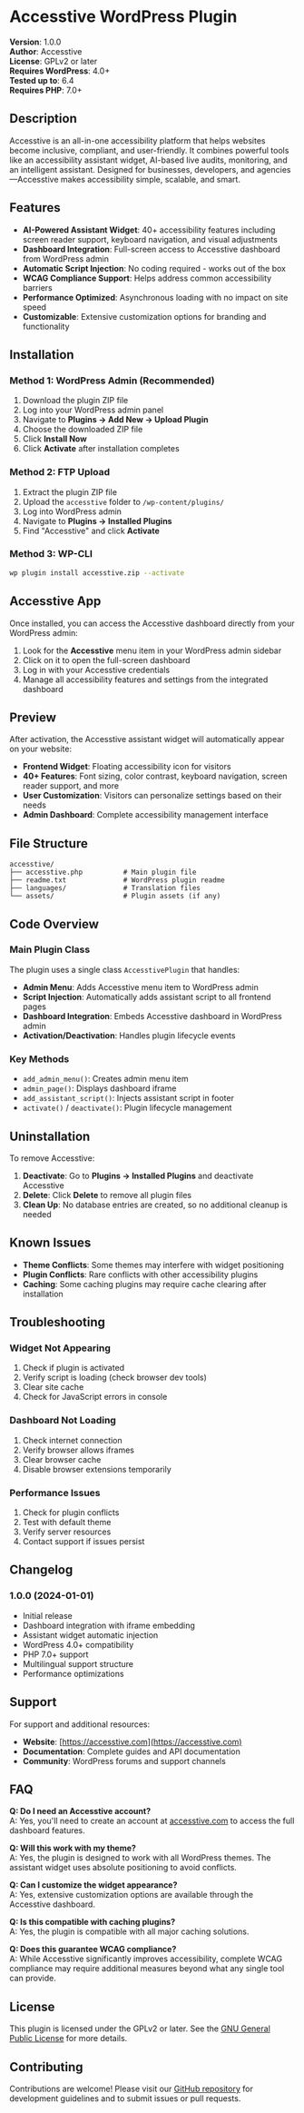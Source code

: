 # Accesstive WordPress Plugin

**Version**: 1.0.0  
**Author**: Accesstive  
**License**: GPLv2 or later  
**Requires WordPress**: 4.0+  
**Tested up to**: 6.4  
**Requires PHP**: 7.0+  

## Description

Accesstive is an all-in-one accessibility platform that helps websites become inclusive, compliant, and user-friendly. It combines powerful tools like an accessibility assistant widget, AI-based live audits, monitoring, and an intelligent assistant. Designed for businesses, developers, and agencies—Accesstive makes accessibility simple, scalable, and smart.

## Features

- **AI-Powered Assistant Widget**: 40+ accessibility features including screen reader support, keyboard navigation, and visual adjustments
- **Dashboard Integration**: Full-screen access to Accesstive dashboard from WordPress admin
- **Automatic Script Injection**: No coding required - works out of the box
- **WCAG Compliance Support**: Helps address common accessibility barriers
- **Performance Optimized**: Asynchronous loading with no impact on site speed
- **Customizable**: Extensive customization options for branding and functionality

## Installation

### Method 1: WordPress Admin (Recommended)

1. Download the plugin ZIP file
2. Log into your WordPress admin panel
3. Navigate to **Plugins → Add New → Upload Plugin**
4. Choose the downloaded ZIP file
5. Click **Install Now**
6. Click **Activate** after installation completes

### Method 2: FTP Upload

1. Extract the plugin ZIP file
2. Upload the `accesstive` folder to `/wp-content/plugins/`
3. Log into WordPress admin
4. Navigate to **Plugins → Installed Plugins**
5. Find "Accesstive" and click **Activate**

### Method 3: WP-CLI

```bash
wp plugin install accesstive.zip --activate
```

## Accesstive App

Once installed, you can access the Accesstive dashboard directly from your WordPress admin:

1. Look for the **Accesstive** menu item in your WordPress admin sidebar
2. Click on it to open the full-screen dashboard
3. Log in with your Accesstive credentials
4. Manage all accessibility features and settings from the integrated dashboard

## Preview

After activation, the Accesstive assistant widget will automatically appear on your website:

- **Frontend Widget**: Floating accessibility icon for visitors
- **40+ Features**: Font sizing, color contrast, keyboard navigation, screen reader support, and more
- **User Customization**: Visitors can personalize settings based on their needs
- **Admin Dashboard**: Complete accessibility management interface

## File Structure

```
accesstive/
├── accesstive.php          # Main plugin file
├── readme.txt              # WordPress plugin readme
├── languages/              # Translation files
└── assets/                 # Plugin assets (if any)
```

## Code Overview

### Main Plugin Class

The plugin uses a single class `AccesstivePlugin` that handles:

- **Admin Menu**: Adds Accesstive menu item to WordPress admin
- **Script Injection**: Automatically adds assistant script to all frontend pages
- **Dashboard Integration**: Embeds Accesstive dashboard in WordPress admin
- **Activation/Deactivation**: Handles plugin lifecycle events

### Key Methods

- `add_admin_menu()`: Creates admin menu item
- `admin_page()`: Displays dashboard iframe
- `add_assistant_script()`: Injects assistant script in footer
- `activate()` / `deactivate()`: Plugin lifecycle management

## Uninstallation

To remove Accesstive:

1. **Deactivate**: Go to **Plugins → Installed Plugins** and deactivate Accesstive
2. **Delete**: Click **Delete** to remove all plugin files
3. **Clean Up**: No database entries are created, so no additional cleanup is needed

## Known Issues

- **Theme Conflicts**: Some themes may interfere with widget positioning
- **Plugin Conflicts**: Rare conflicts with other accessibility plugins
- **Caching**: Some caching plugins may require cache clearing after installation

## Troubleshooting

### Widget Not Appearing

1. Check if plugin is activated
2. Verify script is loading (check browser dev tools)
3. Clear site cache
4. Check for JavaScript errors in console

### Dashboard Not Loading

1. Check internet connection
2. Verify browser allows iframes
3. Clear browser cache
4. Disable browser extensions temporarily

### Performance Issues

1. Check for plugin conflicts
2. Test with default theme
3. Verify server resources
4. Contact support if issues persist

## Changelog

### 1.0.0 (2024-01-01)
- Initial release
- Dashboard integration with iframe embedding
- Assistant widget automatic injection
- WordPress 4.0+ compatibility
- PHP 7.0+ support
- Multilingual support structure
- Performance optimizations

## Support

For support and additional resources:

- **Website**: [https://accesstive.com](https://accesstive.com)
- **Documentation**: Complete guides and API documentation
- **Community**: WordPress forums and support channels

## FAQ

**Q: Do I need an Accesstive account?**  
A: Yes, you&apos;ll need to create an account at [accesstive.com](https://accesstive.com) to access the full dashboard features.

**Q: Will this work with my theme?**  
A: Yes, the plugin is designed to work with all WordPress themes. The assistant widget uses absolute positioning to avoid conflicts.

**Q: Can I customize the widget appearance?**  
A: Yes, extensive customization options are available through the Accesstive dashboard.

**Q: Is this compatible with caching plugins?**  
A: Yes, the plugin is compatible with all major caching solutions.

**Q: Does this guarantee WCAG compliance?**  
A: While Accesstive significantly improves accessibility, complete WCAG compliance may require additional measures beyond what any single tool can provide.

## License

This plugin is licensed under the GPLv2 or later. See the [GNU General Public License](https://www.gnu.org/licenses/gpl-2.0.html) for more details.

## Contributing

Contributions are welcome! Please visit our [GitHub repository](https://github.com/accesstive/wordpress-plugin) for development guidelines and to submit issues or pull requests.